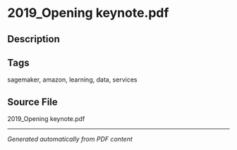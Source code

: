 # 2019_Opening keynote.pdf

## Description

## Tags
sagemaker, amazon, learning, data, services

## Source File
2019_Opening keynote.pdf

---
*Generated automatically from PDF content*
